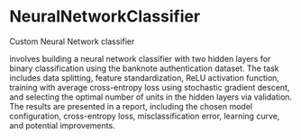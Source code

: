 # NeuralNetworkClassifier
Custom Neural Network classifier

involves building a neural network classifier with two hidden layers for binary classification using the banknote authentication dataset. The task includes data splitting, feature standardization, ReLU activation function, training with average cross-entropy loss using stochastic gradient descent, and selecting the optimal number of units in the hidden layers via validation. The results are presented in a report, including the chosen model configuration, cross-entropy loss, misclassification error, learning curve, and potential improvements. 
